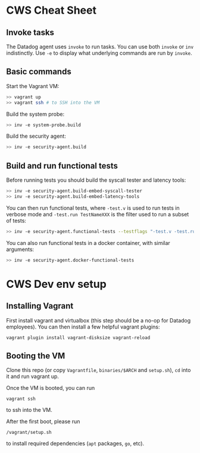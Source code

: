 # CWS Cheat Sheet

## Invoke tasks

The Datadog agent uses `invoke` to run tasks. You can use both `invoke` or `inv` indistinctly. Use `-e` to display what underlying commands are run by `invoke`.

## Basic commands

Start the Vagrant VM:
```sh
>> vagrant up
>> vagrant ssh # to SSH into the VM
```

Build the system probe:
```sh
>> inv -e system-probe.build
```

Build the security agent:
```sh
>> inv -e security-agent.build
```

## Build and run functional tests

Before running tests you should build the syscall tester and latency tools:
```sh
>> inv -e security-agent.build-embed-syscall-tester
>> inv -e security-agent.build-embed-latency-tools
```

You can then run functional tests, where `-test.v` is used to run tests in verbose mode and `-test.run TestNameXXX` is the filter used to run a subset of tests:
```sh
>> inv -e security-agent.functional-tests --testflags "-test.v -test.run TestNameXXX"
```

You can also run functional tests in a docker container, with similar arguments:
```sh
>> inv -e security-agent.docker-functional-tests
```

# CWS Dev env setup

## Installing Vagrant

First install vagrant and virtualbox (this step should be a no-op for Datadog employees). You can then install a few helpful vagrant plugins:

```
vagrant plugin install vagrant-disksize vagrant-reload
```

## Booting the VM

Clone this repo (or copy `Vagrantfile`, `binaries/$ARCH` and  `setup.sh`), `cd` into it and run vagrant up.

Once the VM is booted, you can run
```
vagrant ssh
```
to ssh into the VM.

After the first boot, please run
```
/vagrant/setup.sh
```
to install required dependencies (`apt` packages, `go`, etc).
